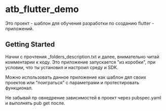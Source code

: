 # atb_flutter_demo

Это проект - шаблон для обучения разработки по созданию flutter - приложений.

## Getting Started

Начни с прочтения _folders_description.txt и далее, внимательно читай комментарии к коду.
Это приложение запускается "из коробки", при условии, что ты установил и настроил среду и SDK.

Можно использовать данное приложение как шаблон дял своих проектов или "поиграться" с параметрами
и протестировать функционал.

Не забывай пр овнедрение зависимостей в проект через pubspec.yaml и выполнять pub get после.